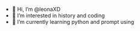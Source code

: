 - 👋 Hi, I’m @leonaXD
- 👀 I’m interested in history and coding 
- 🌱 I’m currently learning python and prompt using

<!---
leonaXD/leonaXD is a ✨ special ✨ repository because its `README.md` (this file) appears on your GitHub profile.
You can click the Preview link to take a look at your changes.
--->
